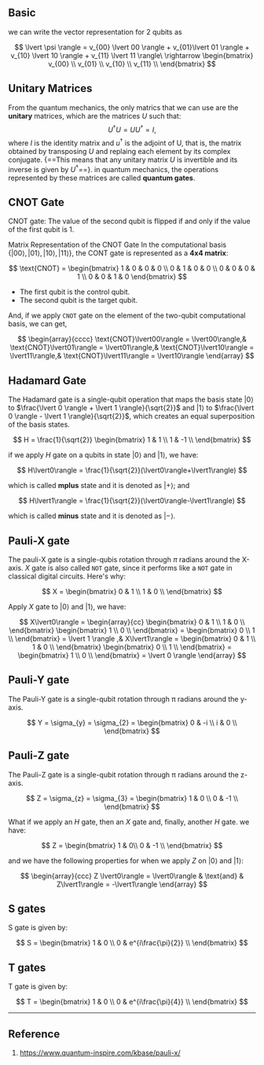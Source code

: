## Basic

we can write the vector representation for 2 qubits as

$$
\lvert \psi \rangle = v_{00} \lvert 00 \rangle + v_{01}\lvert 01 \rangle + v_{10} \lvert 10 \rangle + v_{11} \lvert 11 \rangle\ \rightarrow 
\begin{bmatrix}
v_{00} \\
v_{01} \\
v_{10} \\
v_{11} \\
\end{bmatrix}
$$

## Unitary Matrices
From the quantum mechanics, the only matrics that we can use are the **unitary** matrices, which are the matrices $U$ such that:
$$
U^{\dagger}U = UU^{\dagger} = I,
$$
where $I$ is the identity matrix and $u^{\dagger}$ is the adjoint of U, that is, the matrix obtained by transposing $U$ and replaing each element by its complex conjugate. {==This means that any unitary matrix $U$ is invertible and its inverse is given by $U^\dagger$==}. in quantum mechanics, the operations represented by these matrices are called **quantum gates**.

## CNOT Gate

CNOT gate: The value of the second qubit is flipped if and only if the value of the first
qubit is 1.

Matrix Representation of the CNOT Gate
In the computational basis $\{\lvert 00 \rangle,\lvert 01 \rangle, \lvert 10 \rangle, \lvert 11 \rangle\}$, the CONT gate is represented as a **4x4 matrix**:

$$
\text{CNOT} =
\begin{bmatrix}
1 & 0 & 0 & 0 \\
0 & 1 & 0 & 0 \\
0 & 0 & 0 & 1 \\
0 & 0 & 1 & 0
\end{bmatrix}
$$

- The first qubit is the control qubit.
- The second qubit is the target qubit.

And, if we apply `CNOT` gate on the element of the two-qubit computational basis, we can get,

$$
\begin{array}{cccc}
    \text{CNOT}\lvert00\rangle = \lvert00\rangle,& 
    \text{CNOT}\lvert01\rangle = \lvert01\rangle,& 
    \text{CNOT}\lvert10\rangle = \lvert11\rangle,& 
    \text{CNOT}\lvert11\rangle = \lvert10\rangle
\end{array}
$$

## Hadamard Gate

The Hadamard gate is a single-qubit operation that maps the basis state $\lvert 0 \rangle$ to $\frac{\lvert 0 \rangle + \lvert 1 \rangle}{\sqrt{2}}$ and $\lvert 1 \rangle$ to $\frac{\lvert 0 \rangle - \lvert 1 \rangle}{\sqrt{2}}$, which creates an equal superposition of the basis states.

$$
H = \frac{1}{\sqrt{2}} 
\begin{bmatrix}
1 & 1  \\
1 & -1  \\
\end{bmatrix}
$$

if we apply $H$ gate on a qubits in state $\lvert 0 \rangle$ and $\lvert 1 \rangle$, we have:

$$
H\lvert0\rangle = \frac{1}{\sqrt{2}}(\lvert0\rangle+\lvert1\rangle)
$$

which is called **mplus** state and it is denoted as $\lvert+\rangle$; and 

$$
H\lvert1\rangle = \frac{1}{\sqrt{2}}(\lvert0\rangle-\lvert1\rangle)
$$

which is called **minus** state and it is denoted as $\lvert-\rangle$.

## Pauli-X gate
The pauli-X gate is a single-qubis rotation through $\pi$ radians around the X-axis. $X$ gate is also called `NOT` gate, since it performs like a `NOT` gate in classical digital circuits. Here's why:

$$
X = 
\begin{bmatrix}
0 & 1  \\
1 & 0 \\
\end{bmatrix}
$$

Apply $X$ gate to $\lvert 0 \rangle$ and $\lvert 1 \rangle$, we have:

$$
X\lvert0\rangle =  
\begin{array}{cc}
\begin{bmatrix}
0 & 1  \\
1 & 0 \\
\end{bmatrix}
\begin{bmatrix}
1 \\
0 \\
\end{bmatrix}
= \begin{bmatrix}
0 \\
1 \\
\end{bmatrix}
= \lvert 1 \rangle
,& 
X\lvert1\rangle =  
\begin{bmatrix}
0 & 1  \\
1 & 0 \\
\end{bmatrix}
\begin{bmatrix}
0 \\
1 \\
\end{bmatrix}
= \begin{bmatrix}
1 \\
0 \\
\end{bmatrix}
= \lvert 0 \rangle
\end{array}
$$

## Pauli-Y gate 
The Pauli-Y gate is a single-qubit rotation through π radians around the y-axis.

$$ 
Y = \sigma_{y} = \sigma_{2} =
\begin{bmatrix}
0 & -i  \\
i & 0  \\
\end{bmatrix}
$$

## Pauli-Z gate
The Pauli-Z gate is a single-qubit rotation through π radians around the z-axis.

$$ 
Z = \sigma_{z} = \sigma_{3} =
\begin{bmatrix}
1 & 0  \\
0 & -1 \\
\end{bmatrix}
$$

What if we apply an $H$ gate, then an $X$ gate and, finally, another $H$ gate. we have:

$$
Z = 
\begin{bmatrix}
1 & 0\\
0 & -1 \\
\end{bmatrix}
$$

and we have the following properties for when we apply $Z$ on $\lvert 0 \rangle$ and $\lvert 1 \rangle$:

$$
\begin{array}{ccc}
Z \lvert0\rangle = \lvert0\rangle & \text{and} & Z\lvert1\rangle = -\lvert1\rangle
\end{array}
$$

## S gates
S gate is given by:

$$
S = 
\begin{bmatrix}
1 & 0  \\
0 & e^{i\frac{\pi}{2}} \\
\end{bmatrix}
$$

## T gates
T gate is given by:

$$
T = 
\begin{bmatrix}
1 & 0  \\
0 & e^{i\frac{\pi}{4}} \\
\end{bmatrix}
$$





















































---

## Reference
1. https://www.quantum-inspire.com/kbase/pauli-x/

